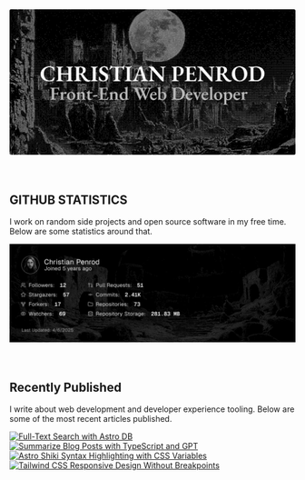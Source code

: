 
<picture>
  <source media="(prefers-color-scheme: dark)" srcset="assets/banner.dark.png?v=33300beb-2abf-4da7-87c1-962934c719e6" width="843px" />
  <source media="(prefers-color-scheme: light)" srcset="assets/banner.light.png?v=33300beb-2abf-4da7-87c1-962934c719e6" width="843px" />
  <img src="assets/banner.dark.png?v=33300beb-2abf-4da7-87c1-962934c719e6" alt="Banner" width="843px" />
</picture>
<br />
<br />
<br />
<h2>GITHUB STATISTICS</h2>
<p>I work on random side projects and open source software in my free time. Below are some statistics around that.</p>
<picture>
  <source media="(prefers-color-scheme: dark)" srcset="assets/statistics.dark.png?v=33300beb-2abf-4da7-87c1-962934c719e6" width="843px" />
  <source media="(prefers-color-scheme: light)" srcset="assets/statistics.light.png?v=33300beb-2abf-4da7-87c1-962934c719e6" width="843px" />
  <img src="assets/statistics.dark.png?v=33300beb-2abf-4da7-87c1-962934c719e6" alt="Github Statistics" width="843px" />
</picture>
<br />
<br />
<br />
<h2>Recently Published</h2>
<p>I write about web development and developer experience tooling. Below are some of the most recent articles published.</p>
<a href="https://christianpenrod.com/blog/full-text-search-with-astro-db"><img src="https://christianpenrod.com/blog/full-text-search-with-astro-db.png?v=33300beb-2abf-4da7-87c1-962934c719e6" alt="Full-Text Search with Astro DB" width="421px" /></a>
<a href="https://christianpenrod.com/blog/summarize-blog-posts-with-typescript-and-gpt"><img src="https://christianpenrod.com/blog/summarize-blog-posts-with-typescript-and-gpt.png?v=33300beb-2abf-4da7-87c1-962934c719e6" alt="Summarize Blog Posts with TypeScript and GPT" width="421px" /></a>
<a href="https://christianpenrod.com/blog/astro-shiki-syntax-highlighting-with-css-variables"><img src="https://christianpenrod.com/blog/astro-shiki-syntax-highlighting-with-css-variables.png?v=33300beb-2abf-4da7-87c1-962934c719e6" alt="Astro Shiki Syntax Highlighting with CSS Variables" width="421px" /></a>
<a href="https://christianpenrod.com/blog/tailwindcss-responsive-design-without-breakpoints"><img src="https://christianpenrod.com/blog/tailwindcss-responsive-design-without-breakpoints.png?v=33300beb-2abf-4da7-87c1-962934c719e6" alt="Tailwind CSS Responsive Design Without Breakpoints" width="421px" /></a>
